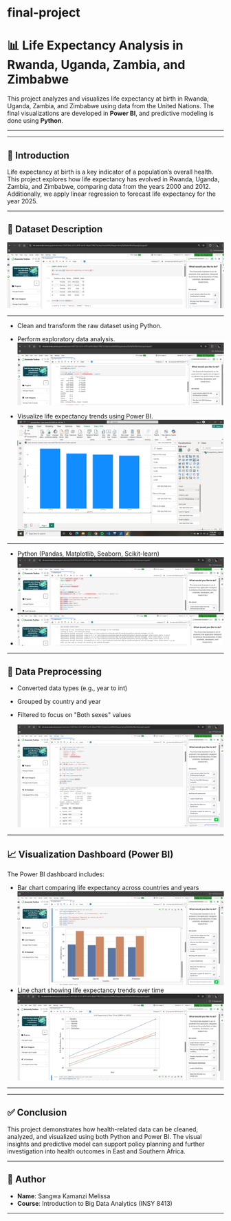 # final-project

# 📊 Life Expectancy Analysis in Rwanda, Uganda, Zambia, and Zimbabwe

This project analyzes and visualizes life expectancy at birth in Rwanda, Uganda, Zambia, and Zimbabwe using data from the United Nations. The final visualizations are developed in **Power BI**,
and predictive modeling is done using **Python**.

---


---

## 📖 Introduction

Life expectancy at birth is a key indicator of a population’s overall health. This project explores how life expectancy has evolved in Rwanda, Uganda, Zambia, and Zimbabwe, comparing data from the
years 2000 and 2012. Additionally, we apply linear regression to forecast life expectancy for the year 2025.

---

## 📂 Dataset Description


  ![image alt](https://github.com/Melissa-10-10/final-project/blob/cb61b8d3cfbde122274572d72f3ed4ac6216beea/extract.PNG)
   

---


- Clean and transform the raw dataset using Python.
- Perform exploratory data analysis.
   ![image alt](https://github.com/Melissa-10-10/final-project/blob/fc6b2023891a6d9f6fd06463bf19101da54d0932/describe.PNG)


-   Visualize life expectancy trends using Power BI.
  ![image alt](https://github.com/Melissa-10-10/final-project/blob/ff2bb13b600246b96dd949e10c550f48c42790ad/Screenshot%20(192).png)




---



- Python (Pandas, Matplotlib, Seaborn, Scikit-learn)
- ![image alt](https://github.com/Melissa-10-10/final-project/blob/e9c7640aefead1e24769867f39e80394e7752a86/plot%20style.PNG)
- ![image alt](https://github.com/Melissa-10-10/final-project/blob/92b46f50b4820ca113ffe159d6641c8f00324a3c/scikit.PNG)


---

## 🧹 Data Preprocessing

- Converted data types (e.g., year to int)
- Grouped by country and year
- Filtered to focus on "Both sexes" values

  ![image alt](https://github.com/Melissa-10-10/final-project/blob/a3cd297269587c81b4860e6986b3400f04ac4796/Clear.PNG)

---

## 📈 Visualization Dashboard (Power BI)

The Power BI dashboard includes:
- Bar chart comparing life expectancy across countries and years
  ![image alt](https://github.com/Melissa-10-10/final-project/blob/4ca129d1cbed8abfec2a6330a135410bc4619d3f/graph2.PNG)
- Line chart showing life expectancy trends over time
  ![image alt](https://github.com/Melissa-10-10/final-project/blob/519df3f91f91da6e3e5ae3da39e5e6f9b943fe36/graph1.PNG)

---


---

## ✅ Conclusion

This project demonstrates how health-related data can be cleaned, analyzed, and visualized using both Python and Power BI. The visual insights and predictive model can support policy planning and further investigation into health outcomes in East and Southern Africa.

---

## 👤 Author

- **Name**: Sangwa Kamanzi Melissa
- **Course**: Introduction to Big Data Analytics (INSY 8413)

---

